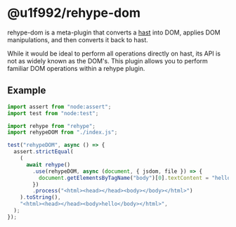 # @u1f992/rehype-dom

rehype-dom is a meta-plugin that converts a [hast](https://github.com/syntax-tree/hast) into DOM, applies DOM manipulations, and then converts it back to hast.

While it would be ideal to perform all operations directly on hast, its API is not as widely known as the DOM's. This plugin allows you to perform familiar DOM operations within a rehype plugin.

## Example

```javascript
import assert from "node:assert";
import test from "node:test";

import rehype from "rehype";
import rehypeDOM from "./index.js";

test("rehypeDOM", async () => {
  assert.strictEqual(
    (
      await rehype()
        .use(rehypeDOM, async (document, { jsdom, file }) => {
          document.getElementsByTagName("body")[0].textContent = "hello";
        })
        .process("<html><head></head><body></body></html>")
    ).toString(),
    "<html><head></head><body>hello</body></html>",
  );
});
```
